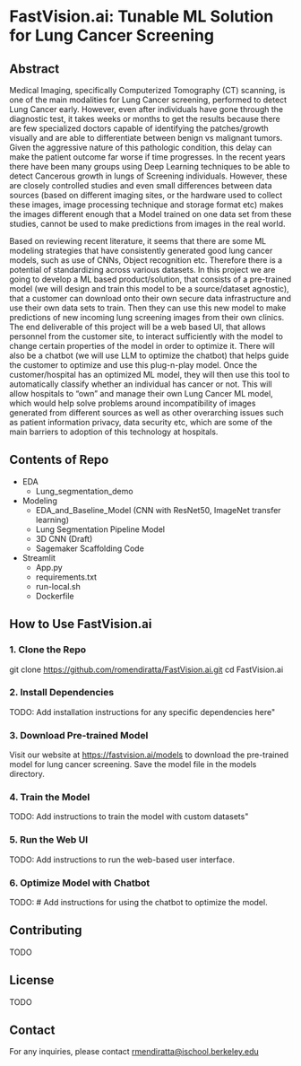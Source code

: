 # FastVision.ai: Tunable ML Solution for Lung Cancer Screening

## Abstract

Medical Imaging, specifically Computerized Tomography (CT) scanning, is one of the main modalities for Lung Cancer screening, performed to detect Lung Cancer early. However, even after individuals have gone through the diagnostic test, it takes weeks or months to get the results because there are few specialized doctors capable of identifying the patches/growth visually and are able to differentiate between benign vs malignant tumors. Given the aggressive nature of this pathologic condition, this delay can make the patient outcome far worse if time progresses. In the recent years there have been many groups using Deep Learning techniques to be able to detect Cancerous growth in lungs of Screening individuals. However, these are closely controlled studies and even small differences between data sources (based on different imaging sites, or the hardware used to collect these images, image processing technique and storage format etc) makes the images different enough that a Model trained on one data set from these studies, cannot be used to make predictions from images in the real world.

Based on reviewing recent literature, it seems that there are some ML modeling strategies that have consistently generated good lung cancer models, such as use of CNNs, Object recognition etc. Therefore there is a potential of standardizing across various datasets. In this project we are going to develop a ML based product/solution, that consists of a pre-trained model (we will design and train this model to be a source/dataset agnostic), that a customer can download onto their own secure data infrastructure and use their own data sets to train. Then they can use this new model to make predictions of new incoming lung screening images from their own clinics. The end deliverable of this project will be a web based UI, that allows personnel from the customer site, to interact sufficiently with the model to change certain properties of the model in order to optimize it. There will also be a chatbot (we will use LLM to optimize the chatbot) that helps guide the customer to optimize and use this plug-n-play model. Once the customer/hospital has an optimized ML model, they will then use this tool to automatically classify whether an individual has cancer or not. This will allow hospitals to “own” and manage their own Lung Cancer ML model, which would help solve problems around incompatibility of images generated from different sources as well as other overarching issues such as patient information privacy, data security etc, which are some of the main barriers to adoption of this technology at hospitals.

## Contents of Repo

- EDA
  - Lung_segmentation_demo
- Modeling
  - EDA_and_Baseline_Model (CNN with ResNet50, ImageNet transfer learning)
  - Lung Segmentation Pipeline Model
  - 3D CNN (Draft)
  - Sagemaker Scaffolding Code
- Streamlit
  - App.py
  - requirements.txt
  - run-local.sh
  - Dockerfile

## How to Use FastVision.ai

### 1. Clone the Repo
git clone https://github.com/romendiratta/FastVision.ai.git
cd FastVision.ai

### 2. Install Dependencies
TODO: Add installation instructions for any specific dependencies here"

### 3. Download Pre-trained Model
Visit our website at https://fastvision.ai/models to download the pre-trained model for lung cancer screening. Save the model file in the models directory.

### 4. Train the Model
TODO: Add instructions to train the model with custom datasets"

### 5. Run the Web UI
TODO: Add instructions to run the web-based user interface.

### 6. Optimize Model with Chatbot
TODO: # Add instructions for using the chatbot to optimize the model.

## Contributing

TODO

## License

TODO

## Contact

For any inquiries, please contact rmendiratta@ischool.berkeley.edu








